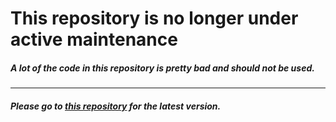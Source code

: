 
# This repository is no longer under active maintenance
##### A lot of the code in this repository is pretty bad and should not be used.

---
##### Please go to [this repository](https://github.com/3to1null/Tabris2-Ichthus-App) for the latest version.
